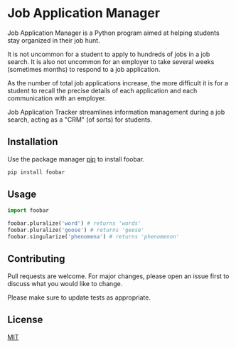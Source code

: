 # Job Application Manager

Job Application Manager is a Python program aimed at helping students stay organized in their job hunt.

It is not uncommon for a student to apply to hundreds of jobs in a job search. It is also not uncommon for an employer to take several weeks (sometimes months) to respond to a job application. 

As the number of total job applications increase, the more difficult it is for a student to recall the precise details of each application and each communication with an employer.

Job Application Tracker streamlines information management during a job search, acting as a "CRM" (of sorts) for students.


## Installation

Use the package manager [pip](https://pip.pypa.io/en/stable/) to install foobar.

```bash
pip install foobar
```

## Usage

```python
import foobar

foobar.pluralize('word') # returns 'words'
foobar.pluralize('goose') # returns 'geese'
foobar.singularize('phenomena') # returns 'phenomenon'
```

## Contributing
Pull requests are welcome. For major changes, please open an issue first to discuss what you would like to change.

Please make sure to update tests as appropriate.

## License
[MIT](https://choosealicense.com/licenses/mit/)
